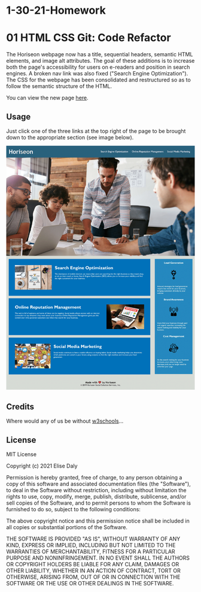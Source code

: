 # 1-30-21-Homework
# 01 HTML CSS Git: Code Refactor

The Horiseon webpage now has a title, sequential headers, semantic HTML elements, and image alt attributes. The goal of these additions is to increase both the page's accessibility for users on e-readers and position in search engines. A broken nav link was also fixed ("Search Engine Optimization"). The CSS for the webpage has been consolidated and restructured so as to follow the semantic structure of the HTML.

You can view the new page [here](http://LINK.com).


## Usage

Just click one of the three links at the top right of the page to be brought down to the appropriate section (see image below).

![alt text](assets/images/screenshot.png)


## Credits

Where would any of us be without [w3schools](https://www.w3schools.com/)...


## License

MIT License

Copyright (c) 2021 Elise Daly

Permission is hereby granted, free of charge, to any person obtaining a copy
of this software and associated documentation files (the "Software"), to deal
in the Software without restriction, including without limitation the rights
to use, copy, modify, merge, publish, distribute, sublicense, and/or sell
copies of the Software, and to permit persons to whom the Software is
furnished to do so, subject to the following conditions:

The above copyright notice and this permission notice shall be included in all
copies or substantial portions of the Software.

THE SOFTWARE IS PROVIDED "AS IS", WITHOUT WARRANTY OF ANY KIND, EXPRESS OR
IMPLIED, INCLUDING BUT NOT LIMITED TO THE WARRANTIES OF MERCHANTABILITY,
FITNESS FOR A PARTICULAR PURPOSE AND NONINFRINGEMENT. IN NO EVENT SHALL THE
AUTHORS OR COPYRIGHT HOLDERS BE LIABLE FOR ANY CLAIM, DAMAGES OR OTHER
LIABILITY, WHETHER IN AN ACTION OF CONTRACT, TORT OR OTHERWISE, ARISING FROM,
OUT OF OR IN CONNECTION WITH THE SOFTWARE OR THE USE OR OTHER DEALINGS IN THE
SOFTWARE.